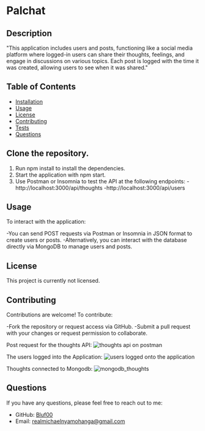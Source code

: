 # Palchat



## Description
"This application includes users and posts, functioning like a social media platform where logged-in users can share their thoughts, feelings, and engage in discussions on various topics. Each post is logged with the time it was created, allowing users to see when it was shared."

## Table of Contents
- [Installation](#installation)
- [Usage](#usage)
- [License](#license)
- [Contributing](#contributing)
- [Tests](#tests)
- [Questions](#questions)

## Clone the repository.
1. Run npm install to install the dependencies.
2. Start the application with npm start.
3. Use Postman or Insomnia to test the API at the following endpoints:
   -http://localhost:3000/api/thoughts
   -http://localhost:3000/api/users

## Usage
To interact with the application:

-You can send POST requests via Postman or Insomnia in JSON format to create users or posts.
-Alternatively, you can interact with the database directly via MongoDB to manage users and posts.


## License
This project is currently not licensed.

## Contributing
Contributions are welcome! To contribute:

-Fork the repository or request access via GitHub.
-Submit a pull request with your changes or request permission to collaborate.





Post request for the thoughts API:
![thoughts api on postman](https://github.com/user-attachments/assets/c851981e-849a-41df-9b19-4f89aa1fe7ab)




The users logged into the Application:
![users logged onto the application](https://github.com/user-attachments/assets/b46a462b-c121-4df4-94f5-0f3f25b88b0d)


Thoughts connected to Mongodb: 
![mongodb_thoughts](https://github.com/user-attachments/assets/7e69b56c-5541-4af4-8acd-3ae6e3edd1fe)

## Questions
If you have any questions, please feel free to reach out to me:
- GitHub: [Bluf00](https://github.com/Bluf00)
- Email: [realmichaelnyamohanga@gmail.com](mailto:realmichaelnyamohanga@gmail.com)
